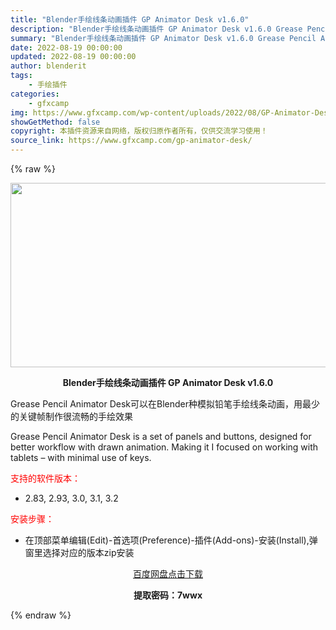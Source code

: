 ```yaml
---
title: "Blender手绘线条动画插件 GP Animator Desk v1.6.0"
description: "Blender手绘线条动画插件 GP Animator Desk v1.6.0 Grease Pencil Animator Desk可以在Blender种模拟铅笔手绘线条动画，用最少的关键帧制作很流..."
summary: "Blender手绘线条动画插件 GP Animator Desk v1.6.0 Grease Pencil Animator Desk可以在Blender种模拟铅笔手绘线条动画，用最少的关键帧制作很流..."
date: 2022-08-19 00:00:00
updated: 2022-08-19 00:00:00
author: blenderit
tags: 
    - 手绘插件
categories:
    - gfxcamp
img: https://www.gfxcamp.com/wp-content/uploads/2022/08/GP-Animator-Desk.jpg
showGetMethod: false
copyright: 本插件资源来自网络，版权归原作者所有，仅供交流学习使用！
source_link: https://www.gfxcamp.com/gp-animator-desk/
---
```


{% raw %}
<div><p><img decoding="async" class="aligncenter size-full wp-image-106173" src="https://www.gfxcamp.com/wp-content/uploads/2022/08/GP-Animator-Desk.jpg" data-src="https://www.gfxcamp.com/wp-content/uploads/2022/08/GP-Animator-Desk.jpg" alt="" width="590" height="295" data-srcset="https://www.gfxcamp.com/wp-content/uploads/2022/08/GP-Animator-Desk.jpg 590w, https://www.gfxcamp.com/wp-content/uploads/2022/08/GP-Animator-Desk-150x75.jpg 150w" data-sizes="(max-width: 590px) 100vw, 590px"></p><p style="text-align: center;"><strong>Blender手绘线条动画插件 GP Animator Desk v1.6.0</strong></p><p class="sqsrte-small">Grease Pencil Animator Desk可以在Blender种模拟铅笔手绘线条动画，用最少的关键帧制作很流畅的手绘效果</p><p class="sqsrte-small">Grease Pencil Animator Desk is a set of panels and buttons, designed for better workflow with drawn animation. Making it I focused on working with tablets – with minimal use of keys.</p><p><span style="color: #ff0000;">支持的软件版本：</span></p><ul>
<li>2.83, 2.93, 3.0, 3.1, 3.2</li>
</ul><p style="text-align: left;"><span style="color: #ff0000;">安装步骤：</span></p><ul>
<li>在顶部菜单编辑(Edit)-首选项(Preference)-插件(Add-ons)-安装(Install),弹窗里选择对应的版本zip安装</li>
</ul><p style="text-align: center;"><a class="maxbutton-3 maxbutton maxbutton-baidu" target="_blank" rel="noopener" href="https://pan.baidu.com/s/1qSrhFo9pUFiRVlojyoaPxg?pwd=7wwx"><span class="mb-text">百度网盘点击下载</span></a></p><p style="text-align: center;"><strong>提取密码：7wwx</strong></p></div>
<div style="display: none">gfxcamp</div>
{% endraw %}
